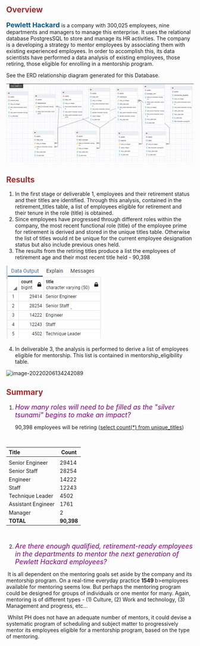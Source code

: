 

## <font color="brown"> Overview </font>

<b><font size=4 color=#07558A>Pewlett Hackard </font></b> is a company with 300,025 employees, nine departments and managers to manage this enterprise. It uses the relational database PostgresSQL to store and manage its HR activities. The company is a developing a strategy to mentor employees by associating them with existing experienced employees. In order to accomplish this, its data scientists have performed a data analysis of existing employees, those retiring, those eligible for enrolling in a mentorship program. 

See the ERD relationship diagram generated for this Database.

![PH-EmployeeDB](Data\PH-EmployeeDB.PNG)

## <font color="brown">Results</font></font>

1. In the first stage or deliverable 1, employees and their retirement status and their titles are identified. Through this analysis, contained in the retirement_titles table, a list of employees eligible for retirement and their tenure in the role (title) is obtained.
2. Since employees have progressed through different roles within the company, the most recent functional role (title) of the employee prime for retirement is derived and stored in the unique titles table. Otherwise the list of titles would nt be unique for the current employee designation status but also include previous ones held.
3. The results from the retiring titles  produce a list the employees of retirement age and their most recent title held - 90,398 

![image-20220206133506478](Data\retiring-titles.png)



4. In deliverable 3, the analysis is performed to derive a list of employees eligible for mentorship. This list is contained in mentorship_eligibility table.

![image-20220206134242089](C:\Users\Exceed\AppData\Roaming\Typora\typora-user-images\image-20220206134242089.png)

## <font color="brown">Summary</font></font>

1. <font color="purple" size=4> *How many roles will need to be filled as the "silver tsunami" begins to make an impact?*</font>

   90,398 employees will be retiring (<u>select count(*) from unique_titles</u>)

​			

| Title              | Count      |
| :----------------- | ---------- |
|                    |            |
| Senior Engineer    | 29414      |
| Senior Staff       | 28254      |
| Engineer           | 14222      |
| Staff              | 12243      |
| Technique Leader   | 4502       |
| Assistant Engineer | 1761       |
| Manager            | 2          |
| **TOTAL**          | **90,398** |

​	

2. *<font color="purple" size=4> Are there enough qualified, retirement-ready employees in the departments to mentor the next generation of Pewlett Hackard employees?</font>*

​			It is all dependent on the mentoring goals set aside by the company and its mentorship program. On a real-time everyday practice <b>1549 </b>b>employees available for mentoring seems low. But perhaps the mentoring program could be designed for groups of individuals or one mentor for many. Again, mentoring is of different types - (1) Culture, (2) Work and technology, (3) Management and progress, etc... 

​			Whilst PH does not have an adequate number of mentors, it could devise a systematic program of scheduling and subject matter to progressively mentor its employees eligible for a mentorship program, based on the type of mentoring.



